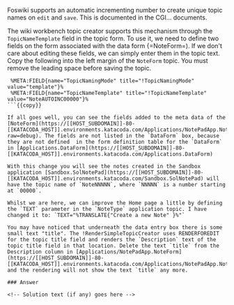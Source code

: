 <!-- Scenario text goes here -->
Foswiki supports an automatic incrementing number to create unique topic names on `edit` and `save`. This is documented in the CGI... documents.

The wiki workbench topic creator supports this mechanism through the `TopicNameTemplate` field in the topic form. To use it, we need to define two fields on the form associated with the data form {=NoteForm=). If we don't care about editing these fields, we can simply enter them in the topic text. Copy the following into the left margin of the `NoteForm` topic. You must remove the leading space before saving the topic.
```
 %META:FIELD{name="TopicNamingMode" title="!TopicNamingMode" value="template"}%
 %META:FIELD{name="TopicNameTemplate" title="!TopicNameTemplate" value="NoteAUTOINC00000"}%
```{{copy}}

If all goes well, you can see the fields added to the meta data of the [NoteForm](https://[[HOST_SUBDOMAIN]]-80-[[KATACODA_HOST]].environments.katacoda.com/Applications/NotePadApp.NoteForm?raw=debug). The fields are not listed in the `DataForm` box, because they are not defined  in the form definition table for the `DataForm` in [Applications.DataForm](https://[[HOST_SUBDOMAIN]]-80-[[KATACODA_HOST]].environments.katacoda.com/Applications.DataForm)

With this change you will see the notes created in the Sandbox application [Sandbox.SolNotePad](https://[[HOST_SUBDOMAIN]]-80-[[KATACODA_HOST]].environments.katacoda.com/Sandbox.SolNotePad) will have the topic name of `NoteNNNNN`, where `NNNNN` is a number starting at `00000`.

Whilst we are here, we can improve the Home page a little by defining the `TEXT` parameter in the `NoteType` application topic. I have changed it to: `TEXT="%TRANSLATE{"Create a new Note" }%"`

You may have noticed that underneath the data entry box there is some small text "title". The !RenderSimpleTopicCreator uses RENDERFOREDIT for the topic title field and renders the `Description` text of the topic title field in that location. Delete the text `title` from the Description column in [Applications/NotePadApp.NoteForm](https://[[HOST_SUBDOMAIN]]-80-[[KATACODA_HOST]].environments.katacoda.com/Applications/NotePadApp.NoteForm) and the rendering will not show the text `title` any more.

### Answer

<!-- Solution text (if any) goes here -->

